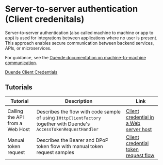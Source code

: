 # Server-to-server authentication (Client credenitals)

Server-to-server authentication (also called machine to machine or app to app) is used for integrations between applications where no user is present. This approach enables secure communication between backend services, APIs, or microservices.

For guidance, see the [Duende documentation on machine-to-machine communication](https://docs.duendesoftware.com/identityserver/tokens/requesting#machine-to-machine-communication).

[Duende Client Credentials](https://docs.duendesoftware.com/accesstokenmanagement/advanced/client-credentials/)

## Tutorials

| Tutorial                              | Description                                                                 | Link                                               |
|----------------------------------------|----------------------------------------------------------------------|-----------------------------------------------------------|
        |
| Calling the API from a Web Host |Describes the flow with code sample of using `IHttpClientFactory` together with Duende's `AccessTokenRequestHandler`| [Client credential in a Web server host](web-server-host.md)|  
| Manual token request| Describes the Bearer and DPoP token flow with manual token request samples |[Client credential token request flow](manual-token-request.md)|  





